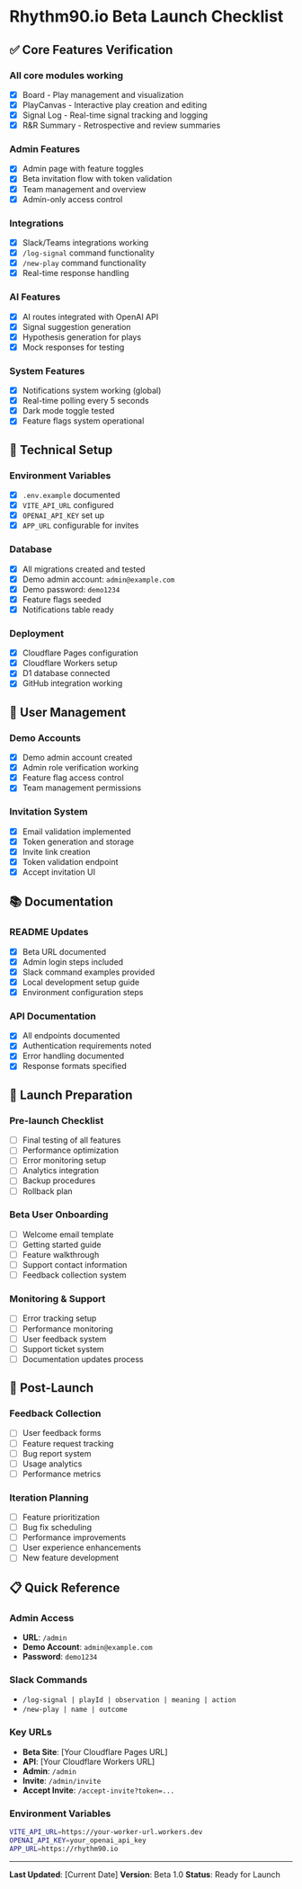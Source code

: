 # Rhythm90.io Beta Launch Checklist

## ✅ Core Features Verification

### All core modules working
- [x] Board - Play management and visualization
- [x] PlayCanvas - Interactive play creation and editing
- [x] Signal Log - Real-time signal tracking and logging
- [x] R&R Summary - Retrospective and review summaries

### Admin Features
- [x] Admin page with feature toggles
- [x] Beta invitation flow with token validation
- [x] Team management and overview
- [x] Admin-only access control

### Integrations
- [x] Slack/Teams integrations working
- [x] `/log-signal` command functionality
- [x] `/new-play` command functionality
- [x] Real-time response handling

### AI Features
- [x] AI routes integrated with OpenAI API
- [x] Signal suggestion generation
- [x] Hypothesis generation for plays
- [x] Mock responses for testing

### System Features
- [x] Notifications system working (global)
- [x] Real-time polling every 5 seconds
- [x] Dark mode toggle tested
- [x] Feature flags system operational

## 🔧 Technical Setup

### Environment Variables
- [x] `.env.example` documented
- [x] `VITE_API_URL` configured
- [x] `OPENAI_API_KEY` set up
- [x] `APP_URL` configurable for invites

### Database
- [x] All migrations created and tested
- [x] Demo admin account: `admin@example.com`
- [x] Demo password: `demo1234`
- [x] Feature flags seeded
- [x] Notifications table ready

### Deployment
- [x] Cloudflare Pages configuration
- [x] Cloudflare Workers setup
- [x] D1 database connected
- [x] GitHub integration working

## 👥 User Management

### Demo Accounts
- [x] Demo admin account created
- [x] Admin role verification working
- [x] Feature flag access control
- [x] Team management permissions

### Invitation System
- [x] Email validation implemented
- [x] Token generation and storage
- [x] Invite link creation
- [x] Token validation endpoint
- [x] Accept invitation UI

## 📚 Documentation

### README Updates
- [x] Beta URL documented
- [x] Admin login steps included
- [x] Slack command examples provided
- [x] Local development setup guide
- [x] Environment configuration steps

### API Documentation
- [x] All endpoints documented
- [x] Authentication requirements noted
- [x] Error handling documented
- [x] Response formats specified

## 🚀 Launch Preparation

### Pre-launch Checklist
- [ ] Final testing of all features
- [ ] Performance optimization
- [ ] Error monitoring setup
- [ ] Analytics integration
- [ ] Backup procedures
- [ ] Rollback plan

### Beta User Onboarding
- [ ] Welcome email template
- [ ] Getting started guide
- [ ] Feature walkthrough
- [ ] Support contact information
- [ ] Feedback collection system

### Monitoring & Support
- [ ] Error tracking setup
- [ ] Performance monitoring
- [ ] User feedback system
- [ ] Support ticket system
- [ ] Documentation updates process

## 🔄 Post-Launch

### Feedback Collection
- [ ] User feedback forms
- [ ] Feature request tracking
- [ ] Bug report system
- [ ] Usage analytics
- [ ] Performance metrics

### Iteration Planning
- [ ] Feature prioritization
- [ ] Bug fix scheduling
- [ ] Performance improvements
- [ ] User experience enhancements
- [ ] New feature development

## 📋 Quick Reference

### Admin Access
- **URL**: `/admin`
- **Demo Account**: `admin@example.com`
- **Password**: `demo1234`

### Slack Commands
- `/log-signal | playId | observation | meaning | action`
- `/new-play | name | outcome`

### Key URLs
- **Beta Site**: [Your Cloudflare Pages URL]
- **API**: [Your Cloudflare Workers URL]
- **Admin**: `/admin`
- **Invite**: `/admin/invite`
- **Accept Invite**: `/accept-invite?token=...`

### Environment Variables
```bash
VITE_API_URL=https://your-worker-url.workers.dev
OPENAI_API_KEY=your_openai_api_key
APP_URL=https://rhythm90.io
```

---

**Last Updated**: [Current Date]
**Version**: Beta 1.0
**Status**: Ready for Launch 
